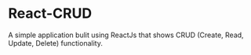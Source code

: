 # React-CRUD
A simple application bulit using ReactJs that shows CRUD (Create, Read, Update, Delete) functionality.

